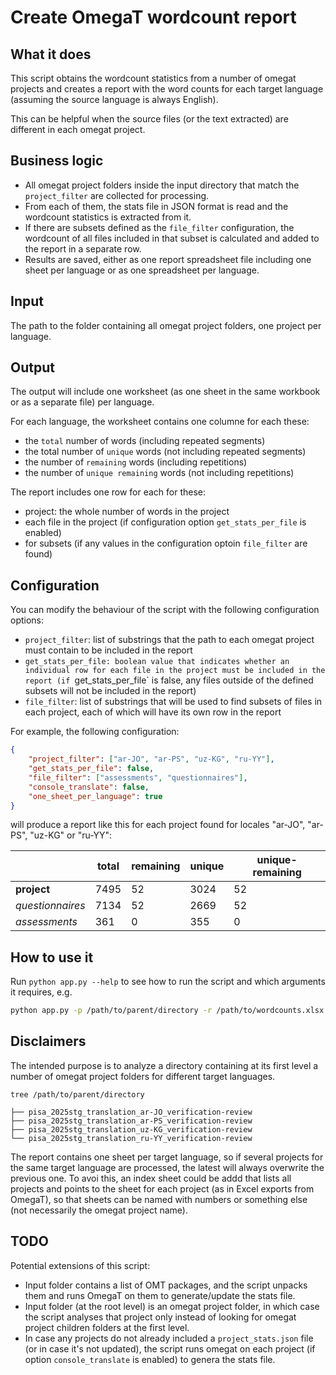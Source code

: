 # Create OmegaT wordcount report

## What it does

This script obtains the wordcount statistics from a number of omegat projects and creates a report with the word counts for each target language (assuming the source language is always English). 

This can be helpful when the source files (or the text extracted) are different in each omegat project.

## Business logic 

- All omegat project folders inside the input directory that match the `project_filter` are collected for processing. 
- From each of them, the stats file in JSON format is read and the wordcount statistics is extracted from it. 
- If there are subsets defined as the `file_filter` configuration, the wordcount of all files included in that subset is calculated and added to the report in a separate row.
- Results are saved, either as one report spreadsheet file including one sheet per language or as one spreadsheet per language.

## Input

The path to the folder containing all omegat project folders, one project per language. 

## Output

The output will include one worksheet (as one sheet in the same workbook or as a separate file) per language. 

For each language, the worksheet contains one columne for each these:

- the `total` number of words (including repeated segments) 
- the total number of `unique` words (not including repeated segments)
- the number of `remaining` words (including repetitions)
- the number of `unique remaining` words (not including repetitions)

The report includes one row for each for these: 

- project: the whole number of words in the project 
- each file in the project (if configuration option `get_stats_per_file` is enabled)
- for subsets (if any values in the configuration optoin `file_filter` are found)

## Configuration

You can modify the behaviour of the script with the following configuration options: 

- `project_filter`: list of substrings that the path to each omegat project must contain to be included in the report
- `get_stats_per_file: boolean value that indicates whether an individual row for each file in the project must be included in the report (if `get_stats_per_file` is false, any files outside of the defined subsets will not be included in the report)
- `file_filter`: list of substrings that will be used to find subsets of files in each project, each of which will have its own row in the report

For example, the following configuration:

```json
{
    "project_filter": ["ar-JO", "ar-PS", "uz-KG", "ru-YY"],
    "get_stats_per_file": false,
    "file_filter": ["assessments", "questionnaires"],
    "console_translate": false,
    "one_sheet_per_language": true
}
```

will produce a report like this for each project found for locales "ar-JO", "ar-PS", "uz-KG" or "ru-YY":

|                | total     | remaining | unique | unique-remaining |
|----------------|-----------|--------|------------------|----|
| **project**        | 7495      | 52     | 3024             | 52 |
| *questionnaires* | 7134      | 52      | 2669             | 52  |
| *assessments*    | 361       | 0      | 355              | 0  |


## How to use it

Run `python app.py --help` to see how to run the script and which arguments it requires, e.g. 

```bash
python app.py -p /path/to/parent/directory -r /path/to/wordcounts.xlsx
```

## Disclaimers

The intended purpose is to analyze a directory containing at its first level a number of omegat project folders for different target languages. 

``` 
tree /path/to/parent/directory

├── pisa_2025stg_translation_ar-JO_verification-review
├── pisa_2025stg_translation_ar-PS_verification-review
├── pisa_2025stg_translation_uz-KG_verification-review
└── pisa_2025stg_translation_ru-YY_verification-review
``` 

The report contains one sheet per target language, so if several projects for the same target language are processed, the latest will always overwrite the previous one. To avoi this, an index sheet could be addd that lists all projects and points to the sheet for each project (as in Excel exports from OmegaT), so that sheets can be named with numbers or something else (not necessarily the omegat project name).

## TODO

Potential extensions of this script: 

- Input folder contains a list of OMT packages, and the script unpacks them and runs OmegaT on them to generate/update the stats file.
- Input folder (at the root level) is an omegat project folder, in which case the script analyses that project only instead of looking for omegat project children folders at the first level. 
- In case any projects do not already included a `project_stats.json` file (or in case it's not updated), the script runs omegat on each project (if option `console_translate` is enabled) to genera the stats file.